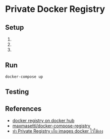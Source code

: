# Private Docker Registry

## Setup

1.
2.
3.

## Run

```
docker-compose up
```

## Testing



## References
- [docker registry on docker hub](https://hub.docker.com/_/registry)
- [maxmasetti/docker-compose-registry](https://github.com/maxmasetti/docker-compose-registry)
- [ทำ Private Registry เก็บ images docker ไว้ใช้เอง](https://medium.com/@nprch_12/%E0%B8%97%E0%B8%B3-private-registry-%E0%B9%80%E0%B8%81%E0%B9%87%E0%B8%9A-images-docker-%E0%B9%84%E0%B8%A7%E0%B9%89%E0%B9%83%E0%B8%8A%E0%B9%89%E0%B9%80%E0%B8%AD%E0%B8%87-20470475cdb8)
